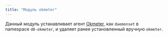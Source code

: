 ```yaml
---
title: "Модуль okmeter"
---
```


Данный модуль устанавливает агент [Okmeter](http://okmeter.io), как `daemonset` в namespace `d8-okmeter`, и удаляет ранее установленный вручную `okmeter`.
